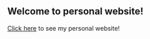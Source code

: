 ## Welcome to personal website!


[Click here](https://porpose.github.io/) to see my personal website!
